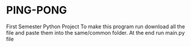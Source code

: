 # PING-PONG
First Semester Python Project
To make this program run download all the file and paste them into the same/common folder. At the end run main.py file
